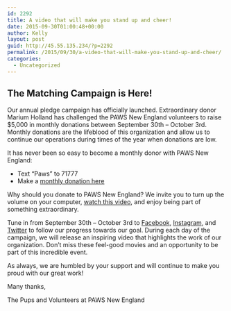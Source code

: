 ```yaml
---
id: 2292
title: A video that will make you stand up and cheer!
date: 2015-09-30T01:00:48+00:00
author: Kelly
layout: post
guid: http://45.55.135.234/?p=2292
permalink: /2015/09/30/a-video-that-will-make-you-stand-up-and-cheer/
categories:
  - Uncategorized
---
```

## <span class="title">The Matching Campaign is Here!</span>

Our annual pledge campaign has officially launched. Extraordinary donor Marium Holland has challenged the PAWS New England volunteers to raise $5,000 in monthly donations between September 30th &#8211; October 3rd. Monthly donations are the lifeblood of this organization and allow us to continue our operations during times of the year when donations are low.

It has never been so easy to become a monthly donor with PAWS New England:

  * Text &#8220;Paws&#8221; to 71777
  * Make a <a href="https://pawsnewengland.com/donate/#monthly" target="_blank">monthly donation here</a>

Why should you donate to PAWS New England? We invite you to turn up the volume on your computer, <a href="https://vimeo.com/138462912" target="_blank">watch this video</a>, and enjoy being part of something extraordinary.
  

  
Tune in from September 30th &#8211; October 3rd to <a href="https://www.facebook.com/PAWSNewEngland" target="_blank">Facebook</a>, <a href="https://instagram.com/pawsnewengland/" target="_blank">Instagram</a>, and <a href="https://twitter.com/PAWSNewEngland" target="_blank">Twitter</a> to follow our progress towards our goal. During each day of the campaign, we will release an inspiring video that highlights the work of our organization. Don&#8217;t miss these feel-good movies and an opportunity to be part of this incredible event.

As always, we are humbled by your support and will continue to make you proud with our great work!

Many thanks,
  
The Pups and Volunteers at PAWS New England